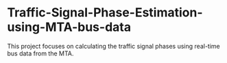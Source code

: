 # Traffic-Signal-Phase-Estimation-using-MTA-bus-data
This project focuses on calculating the traffic signal phases using real-time bus data from the MTA.
